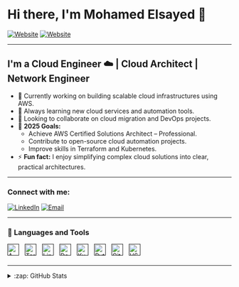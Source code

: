 # Hi there, I'm Mohamed Elsayed 👋 

[![Website](https://img.shields.io/badge/-LinkedIn-blue?logo=linkedin&style=for-the-badge)](https://www.linkedin.com/in/mohamedelsayed-aws)
[![Website](https://img.shields.io/badge/Portfolio-Coming%20Soon-orange?style=for-the-badge)](#)

---

## I'm a Cloud Engineer ☁️ | Cloud Architect | Network Engineer

- 🔭 Currently working on building scalable cloud infrastructures using AWS.
- 🌱 Always learning new cloud services and automation tools.
- 👯 Looking to collaborate on cloud migration and DevOps projects.
- 🥅 **2025 Goals:**  
  - Achieve AWS Certified Solutions Architect – Professional.  
  - Contribute to open-source cloud automation projects.  
  - Improve skills in Terraform and Kubernetes.  
- ⚡ **Fun fact:** I enjoy simplifying complex cloud solutions into clear, practical architectures.

---

### Connect with me:

[![LinkedIn](https://img.shields.io/badge/-Mohamed%20Elsayed-blue?logo=linkedin&style=for-the-badge)](https://www.linkedin.com/in/mohamedelsayed-aws)
[![Email](https://img.shields.io/badge/-Email%20Me-gray?logo=gmail&style=for-the-badge)](#)

---

### 🧰 Languages and Tools

[<img align="left" alt="AWS" width="26px" src="https://cdn.jsdelivr.net/gh/devicons/devicon/icons/amazonwebservices/amazonwebservices-original.svg" style="padding-right:10px;" />]()
[<img align="left" alt="Terraform" width="26px" src="https://cdn.jsdelivr.net/gh/devicons/devicon/icons/terraform/terraform-original.svg" style="padding-right:10px;" />]()
[<img align="left" alt="Linux" width="26px" src="https://cdn.jsdelivr.net/gh/devicons/devicon/icons/linux/linux-original.svg" style="padding-right:10px;" />]()
[<img align="left" alt="Docker" width="26px" src="https://cdn.jsdelivr.net/gh/devicons/devicon/icons/docker/docker-original.svg" style="padding-right:10px;" />]()
[<img align="left" alt="Kubernetes" width="26px" src="https://cdn.jsdelivr.net/gh/devicons/devicon/icons/kubernetes/kubernetes-plain.svg" style="padding-right:10px;" />]()
[<img align="left" alt="Python" width="26px" src="https://cdn.jsdelivr.net/gh/devicons/devicon/icons/python/python-original.svg" style="padding-right:10px;" />]()
[<img align="left" alt="Git" width="26px" src="https://cdn.jsdelivr.net/gh/devicons/devicon/icons/git/git-original.svg" style="padding-right:10px;" />]()
[<img align="left" alt="VSCode" width="26px" src="https://cdn.jsdelivr.net/gh/devicons/devicon/icons/vscode/vscode-original.svg" style="padding-right:10px;" />]()

<br />
<br />

---

<details>
  <summary>:zap: GitHub Stats</summary>

  <img align="left" alt="Mohamed Elsayed's GitHub Stats" src="https://github-readme-stats.vercel.app/api?username=mohamedelsayed-aws&show_icons=true&hide_border=false&title_color=0078D4&icon_color=F4B400&bg_color=09131B&text_color=ffffff&border_color=0c1a25" />

</details>
